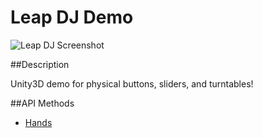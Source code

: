 Leap DJ Demo
=========

![Leap DJ Screenshot](http://i.imgur.com/HyrEP64.png)

##Description

Unity3D demo for physical buttons, sliders, and turntables!

##API Methods
* [Hands](https://developer.leapmotion.com/documentation/skeletal/javascript/api/Leap.Hand.html)

